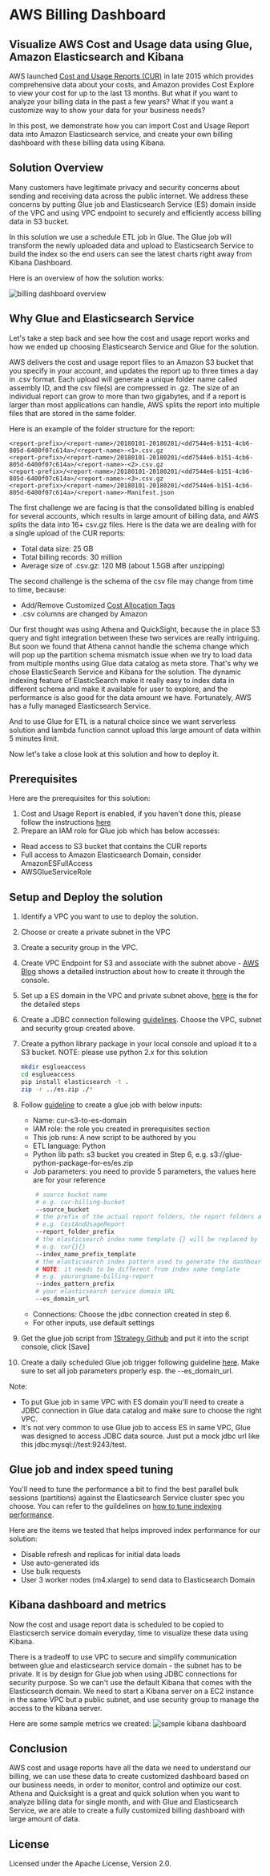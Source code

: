 # AWS Billing Dashboard

## Visualize AWS Cost and Usage data using Glue, Amazon Elasticsearch and Kibana

AWS launched [Cost and Usage Reports (CUR)](https://docs.aws.amazon.com/awsaccountbilling/latest/aboutv2/billing-reports-costusage.html) in late 2015 which provides comprehensive data about your costs, and Amazon provides Cost Explore to view your cost for up to the last 13 months. But what if you want to analyze your billing data in the past a few years? What if you want a customize way to show your data for your business needs?

In this post, we demonstrate how you can import Cost and Usage Report data into Amazon Elasticsearch service, and create your own billing dashboard with these billing data using Kibana.

## Solution Overview

Many customers have legitimate privacy and security concerns about sending and receiving data across the public internet. We address these concerns by putting Glue job and Elasticsearch Service (ES) domain inside of the VPC and using VPC endpoint to securely and efficiently access billing data in S3 bucket.

In this solution we use a schedule ETL job in Glue. The Glue job will transform the newly uploaded data and upload to Elasticsearch Service to build the index so the end users can see the latest charts right away from Kibana Dashboard.

Here is an overview of how the solution works:

![billing dashboard overview](./structure.png)

## Why Glue and Elasticsearch Service

Let's take a step back and see how the cost and usage report works and how we ended up choosing Elasticsearch Service and Glue for the solution.

AWS delivers the cost and usage report files to an Amazon S3 bucket that you specify in your account, and updates the report up to three times a day in .csv format. Each upload will generate a unique folder name called assembly ID, and the csv file(s) are compressed in .gz. The size of an individual report can grow to more than two gigabytes, and if a report is larger than most applications can handle, AWS splits the report into multiple files that are stored in the same folder.

Here is an example of the folder structure for the report:
```
<report-prefix>/<report-name>/20180101-20180201/<dd7544e6-b151-4cb6-805d-6400f07c614a>/<report-name>-<1>.csv.gz
<report-prefix>/<report-name>/20180101-20180201/<dd7544e6-b151-4cb6-805d-6400f07c614a>/<report-name>-<2>.csv.gz
<report-prefix>/<report-name>/20180101-20180201/<dd7544e6-b151-4cb6-805d-6400f07c614a>/<report-name>-<3>.csv.gz
<report-prefix>/<report-name>/20180101-20180201/<dd7544e6-b151-4cb6-805d-6400f07c614a>/<report-name>-Manifest.json
```

The first challenge we are facing is that the consolidated billing is enabled for several accounts, which results in large amount of billing data, and AWS splits the data into 16+ csv.gz files. Here is the data we are dealing with for a single upload of the CUR reports:

* Total data size: 25 GB
* Total billing records: 30 million
* Average size of .csv.gz: 120 MB (about 1.5GB after unzipping)

The second challenge is the schema of the csv file may change from time to time, because:

* Add/Remove Customized [Cost Allocation Tags](https://docs.aws.amazon.com/awsaccountbilling/latest/aboutv2/cost-alloc-tags.html)
* .csv columns are changed by Amazon

Our first thought was using Athena and QuickSight, because the in place S3 query and tight integration between these two services are really intriguing. But soon we found that Athena cannot handle the schema change which will pop up the partition schema mismatch issue when we try to load data from multiple months using Glue data catalog as meta store. That's why we chose ElasticSearch Service and Kibana for the solution. The dynamic indexing feature of ElasticSearch make it really easy to index data in different schema and make it available for user to explore, and the performance is also good for the data amount we have. Fortunately, AWS has a fully managed Elasticsearch Service.

And to use Glue for ETL is a natural choice since we want serverless solution and lambda function cannot upload this large amount of data within 5 minutes limit.

Now let's take a close look at this solution and how to deploy it.

## Prerequisites

Here are the prerequisites for this solution:

1. Cost and Usage Report is enabled, if you haven't done this, please follow the instructions [here](https://docs.aws.amazon.com/awsaccountbilling/latest/aboutv2/billing-reports-gettingstarted-turnonreports.html)
2. Prepare an IAM role for Glue job which has below accesses:

* Read access to S3 bucket that contains the CUR reports
* Full access to Amazon Elasticsearch Domain, consider AmazonESFullAccess
* AWSGlueServiceRole 

## Setup and Deploy the solution

1. Identify a VPC you want to use to deploy the solution.
2. Choose or create a private subnet in the VPC
3. Create a security group in the VPC.
4. Create VPC Endpoint for S3 and associate with the subnet above - [AWS Blog](https://aws.amazon.com/blogs/aws/new-vpc-endpoint-for-amazon-s3/) shows a detailed instruction about how to create it through the console.
5. Set up a ES domain in the VPC and private subnet above, [here](https://docs.aws.amazon.com/elasticsearch-service/latest/developerguide/es-createupdatedomains.html) is the for the detailed steps
6. Create a JDBC connection following [guidelines](https://docs.aws.amazon.com/glue/latest/dg/console-connections.html). Choose the VPC, subnet and security group created above.
7. Create a python library package in your local console and upload it to a S3 bucket. NOTE: please use python 2.x for this solution

    ```bash
    mkdir esglueaccess
    cd esglueaccess
    pip install elasticsearch -t .
    zip -r ../es.zip ./*
    ```

8. Follow [guideline](https://docs.aws.amazon.com/glue/latest/dg/add-job.html) to create a glue job with below inputs:
    * Name: cur-s3-to-es-domain
    * IAM role: the role you created in prerequisites section
    * This job runs: A new script to be authored by you
    * ETL language: Python
    * Python lib path: s3 bucket you created in Step 6, e.g. s3://glue-python-package-for-es/es.zip
    * Job parameters: you need to provide 5 parameters, the values here are for your reference
    ```bash
        # source bucket name
        # e.g. cur-billing-bucket
        --source_bucket
        # the prefix of the actual report folders, the report folders are like this 20171231-20180101
        # e.g. CostAndUsageReport
        --report_folder_prefix
        # the elasticsearch index name template {} will be replaced by year and month
        # e.g. cur{}{}
        --index_name_prefix_template
        # the elasticsearch index pattern used to generate the dashboard
        # NOTE: it needs to be different from index name template
        # e.g. yourorgname-billing-report
        --index_pattern_prefix
        # your elasticsearch service domain URL
        --es_domain_url
    ```
    * Connections: Choose the jdbc connection created in step 6.
    * For other inputs, use default settings
9. Get the glue job script from [1Strategy Github](https://github.com/1Strategy/visualize-cur-using-glue-es) and put it into the script console, click [Save]

10. Create a daily scheduled Glue job trigger following guideline [here](https://docs.aws.amazon.com/glue/latest/dg/console-triggers.html). Make sure to set all job parameters properly esp. the --es_domain_url.

Note:

* To put Glue job in same VPC with ES domain you'll need to create a JDBC connection in Glue data catalog and make sure to choose the right VPC. 
* It's not very common to use Glue job to access ES in same VPC, Glue was designed to access JDBC data source. Just put a mock jdbc url like this jdbc:mysql://test:9243/test.

## Glue job and index speed tuning

You'll need to tune the performance a bit to find the best parallel bulk sessions (partitions) against the Elasticsearch Service cluster spec you choose. You can refer to the guildelines on [how to tune indexing performance](https://www.elastic.co/guide/en/elasticsearch/reference/current/tune-for-indexing-speed.html).

Here are the items we tested that helps improved index performance for our solution:
* Disable refresh and replicas for initial data loads
* Use auto-generated ids
* Use bulk requests
* User 3 worker nodes (m4.xlarge) to send data to Elasticsearch Domain

## Kibana dashboard and metrics

Now the cost and usage report data is scheduled to be copied to Elasticserch service domain everyday, time to visualize these data using Kibana.

There is a tradeoff to use VPC to secure and simplify communication between glue and elasticsearch service domain - the subnet has to be private. It is by design for Glue job when using JDBC connections for security purpose. So we can't use the default Kibana that comes with the Elasticsearch domain. We need to start a Kibana server on a EC2 instance in the same VPC but a public subnet, and use security group to manage the access to the kibana server.

Here are some sample metrics we created:
![sample kibana dashboard](./sampledashboard.png)

## Conclusion

AWS cost and usage reports have all the data we need to understand our billing, we can use these data to create customized dashboard based on our business needs, in order to monitor, control and optimize our cost. Athena and Quicksight is a great and quick solution when you want to analyze billing data for single month, and with Glue and Elasticsearch Service, we are able to create a fully customized billing dashboard with large amount of data.

## License
Licensed under the Apache License, Version 2.0.